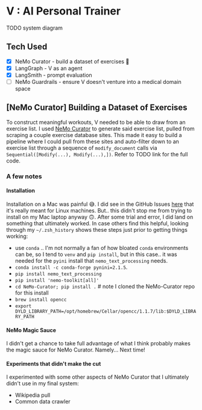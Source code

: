 # V : AI Personal Trainer

TODO system diagram

## Tech Used
- [x] NeMo Curator - build a dataset of exercises 💪
- [x] LangGraph - V as an agent
- [x] LangSmith - prompt evaluation
- [ ] NeMo Guardrails - ensure V doesn't venture into a medical domain space

## [NeMo Curator] Building a Dataset of Exercises
To construct meaningful workouts, V needed to be able to draw from an exercise list. I used [NeMo Curator](https://github.com/NVIDIA/NeMo-Curator) to generate said exercise list, pulled from scraping a couple exercise database sites. This made it easy to build a pipeline where I could pull from these sites and auto-filter down to an exercise list through a sequence of `modify_document` calls via `Sequential([Modify(...), Modify(...),])`. Refer to TODO link for the full code.

### A few notes
#### Installation
Installation on a Mac was painful 😅. I did see in the GitHub Issues [here](https://github.com/NVIDIA/NeMo-Curator/issues/76#issuecomment-2135907968) that it's really meant for Linux machines. But.. this didn't stop me from trying to install on my Mac laptop anyway 🙃. After some trial and error, I did land on something that ultimately worked. In case others find this helpful, looking through my `~/.zsh_history` shows these steps just prior to getting things working: 
- use `conda` .. I'm not normally a fan of how bloated `conda` environments can be, so I tend to `venv` and `pip install`, but in this case.. it was needed for the `pyini` install that `nemo_text_processing` needs.
- `conda install -c conda-forge pynini=2.1.5`.
- `pip install nemo_text_processing`
- `pip install 'nemo-toolkit[all]'`
- `cd NeMo-Curator; pip install .` # note I cloned the NeMo-Curator repo for this install
- `brew install opencc`
- `export DYLD_LIBRARY_PATH=/opt/homebrew/Cellar/opencc/1.1.7/lib:$DYLD_LIBRARY_PATH`
#### NeMo Magic Sauce
I didn't get a chance to take full advantage of what I think probably makes the magic sauce for NeMo Curator. Namely... Next time!
#### Experiments that didn't make the cut
I experimented with some other aspects of NeMo Curator that I ultimately didn't use in my final system:
- Wikipedia pull
- Common data crawler

